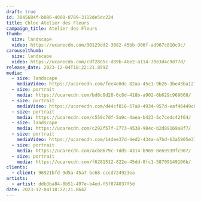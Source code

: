 ```yaml
---
draft: true
id: 3845684f-b086-4000-8789-3112de5dc224
title: Chloe Atelier des Fleurs
campaign_title: A﻿telier des Fleurs
thumb:
  size: landscape
  video: https://ucarecdn.com/30129dd2-3082-45bb-906f-ad967c810c9c/
carouselthumb:
  size: landscape
  video: https://ucarecdn.com/cdf28d5c-d89b-46e2-a114-70e3d4c9d77d/
release_date: 2023-12-04T18:22:21.859Z
media:
  - size: landscape
    mediaVideo: https://ucarecdn.com/fee4e8dc-82aa-45c1-9b26-3be43ba12776/
  - size: portrait
    media: https://ucarecdn.com/bd8c0d28-6c8d-418b-a902-6b629c969668/
  - size: portrait
    mediaVideo: https://ucarecdn.com/d44cf016-57a8-4934-957d-eaf46449c03d/
  - size: portrait
    media: https://ucarecdn.com/c559c7df-5a9c-4aea-b423-5c7cedc42f64/
  - size: landscape
    media: https://ucarecdn.com/c292f57f-2773-4538-904c-b2d89169a8f7/
  - size: portrait
    mediaVideo: https://ucarecdn.com/14dee37d-4ed2-434a-a7bd-63a5905e37a4/
  - size: portrait
    media: https://ucarecdn.com/acb8679c-7dd5-4314-b969-8e69939fc907/
  - size: portrait
    media: https://ucarecdn.com/f6281512-822e-45dd-8fc1-58709149106b/
clients:
  - client: 96921bfd-9d5a-45a7-bc68-cccd724923ea
artists:
  - artist: ddb3ba84-8b51-497e-b4ed-f5f874037f5d
date: 2023-12-04T18:22:21.864Z
---
```

